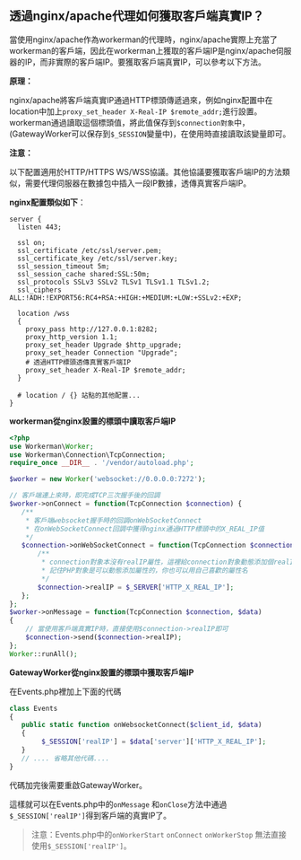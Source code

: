 ## 透過nginx/apache代理如何獲取客戶端真實IP？
當使用nginx/apache作為workerman的代理時，nginx/apache實際上充當了workerman的客戶端，因此在workerman上獲取的客戶端IP是nginx/apache伺服器的IP，而非實際的客戶端IP。要獲取客戶端真實IP，可以參考以下方法。

**原理：**

nginx/apache將客戶端真實IP通過HTTP標頭傳遞過來，例如nginx配置中在location中加上```proxy_set_header X-Real-IP $remote_addr;```進行設置。workerman通過讀取這個標頭值，將此值保存到```$connection對象```中，(GatewayWorker可以保存到```$_SESSION```變量中)，在使用時直接讀取該變量即可。

**注意：**

以下配置適用於HTTP/HTTPS WS/WSS協議。其他協議要獲取客戶端IP的方法類似，需要代理伺服器在數據包中插入一段IP數據，透傳真實客戶端IP。

**nginx配置類似如下**：
```nginx
server {
  listen 443;

  ssl on;
  ssl_certificate /etc/ssl/server.pem;
  ssl_certificate_key /etc/ssl/server.key;
  ssl_session_timeout 5m;
  ssl_session_cache shared:SSL:50m;
  ssl_protocols SSLv3 SSLv2 TLSv1 TLSv1.1 TLSv1.2;
  ssl_ciphers ALL:!ADH:!EXPORT56:RC4+RSA:+HIGH:+MEDIUM:+LOW:+SSLv2:+EXP;

  location /wss
  {
    proxy_pass http://127.0.0.1:8282;
    proxy_http_version 1.1;
    proxy_set_header Upgrade $http_upgrade;
    proxy_set_header Connection "Upgrade";
    # 透過HTTP標頭透傳真實客戶端IP
    proxy_set_header X-Real-IP $remote_addr;
  }
  
  # location / {} 站點的其他配置...
}
```

**workerman從nginx設置的標頭中讀取客戶端IP**

```php
<?php
use Workerman\Worker;
use Workerman\Connection\TcpConnection;
require_once __DIR__ . '/vendor/autoload.php';

$worker = new Worker('websocket://0.0.0.0:7272');

// 客戶端連上來時，即完成TCP三次握手後的回調
$worker->onConnect = function(TcpConnection $connection) {
   /**
    * 客戶端websocket握手時的回調onWebSocketConnect
    * 在onWebSocketConnect回調中獲得nginx通過HTTP標頭中的X_REAL_IP值
    */
   $connection->onWebSocketConnect = function(TcpConnection $connection){
       /**
        * connection對象本沒有realIP屬性，這裡給connection對象動態添加個realIP屬性
        * 記住PHP對象是可以動態添加屬性的，你也可以用自己喜歡的屬性名
        */
       $connection->realIP = $_SERVER['HTTP_X_REAL_IP'];
   };
};
$worker->onMessage = function(TcpConnection $connection, $data)
{
    // 當使用客戶端真實IP時，直接使用$connection->realIP即可
    $connection->send($connection->realIP);
};
Worker::runAll();
```

**GatewayWorker從nginx設置的標頭中獲取客戶端IP**

在Events.php裡加上下面的代碼
```php
class Events
{
   public static function onWebsocketConnect($client_id, $data)
   {    
        $_SESSION['realIP'] = $data['server']['HTTP_X_REAL_IP'];
   }
   // .... 省略其他代碼....
}
```
代碼加完後需要重啟GatewayWorker。

這樣就可以在Events.php中的`onMessage` 和`onClose`方法中通過`$_SESSION['realIP']`得到客戶端的真實IP了。

> 注意：Events.php中的`onWorkerStart` `onConnect` `onWorkerStop` 無法直接使用`$_SESSION['realIP']`。
